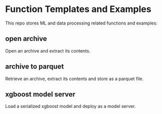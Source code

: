 # Function Templates and Examples

This repo stores ML and data processing related functions and examples:

## open archive
Open an archive and extract its contents.

## archive to parquet
Retrieve an archive, extract its contents and store as a parquet file.

## xgboost model server
Load a serialized xgboost model and deploy as a model server.


